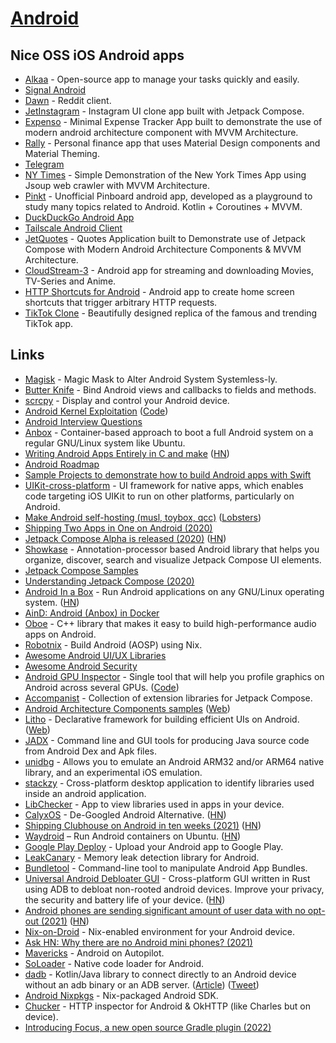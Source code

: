 # [Android](https://www.android.com/)

## Nice OSS iOS Android apps

- [Alkaa](https://github.com/igorescodro/alkaa) - Open-source app to manage your tasks quickly and easily.
- [Signal Android](https://github.com/signalapp/Signal-Android)
- [Dawn](https://github.com/Tunous/Dawn) - Reddit client.
- [JetInstagram](https://github.com/vipulasri/JetInstagram) - Instagram UI clone app built with Jetpack Compose.
- [Expenso](https://github.com/Spikeysanju/Expenso) - Minimal Expense Tracker App built to demonstrate the use of modern android architecture component with MVVM Architecture.
- [Rally](https://github.com/hashlin/rally) - Personal finance app that uses Material Design components and Material Theming.
- [Telegram](https://github.com/DrKLO/Telegram)
- [NY Times](https://github.com/TheCodeMonks/NYTimes-App) - Simple Demonstration of the New York Times App using Jsoup web crawler with MVVM Architecture.
- [Pinkt](https://github.com/fibelatti/pinboard-kotlin) - Unofficial Pinboard android app, developed as a playground to study many topics related to Android. Kotlin + Coroutines + MVVM.
- [DuckDuckGo Android App](https://github.com/duckduckgo/Android)
- [Tailscale Android Client](https://github.com/tailscale/tailscale-android)
- [JetQuotes](https://github.com/Spikeysanju/JetQuotes) - Quotes Application built to Demonstrate use of Jetpack Compose with Modern Android Architecture Components & MVVM Architecture.
- [CloudStream-3](https://github.com/LagradOst/CloudStream-3) - Android app for streaming and downloading Movies, TV-Series and Anime.
- [HTTP Shortcuts for Android](https://github.com/Waboodoo/HTTP-Shortcuts) - Android app to create home screen shortcuts that trigger arbitrary HTTP requests.
- [TikTok Clone](https://github.com/Andre-max/TikTok-Clone) - Beautifully designed replica of the famous and trending TikTok app.

## Links

- [Magisk](https://github.com/topjohnwu/Magisk) - Magic Mask to Alter Android System Systemless-ly.
- [Butter Knife](https://github.com/JakeWharton/butterknife) - Bind Android views and callbacks to fields and methods.
- [scrcpy](https://github.com/Genymobile/scrcpy) - Display and control your Android device.
- [Android Kernel Exploitation](https://cloudfuzz.github.io/android-kernel-exploitation/) ([Code](https://github.com/cloudfuzz/android-kernel-exploitation))
- [Android Interview Questions](https://github.com/MindorksOpenSource/android-interview-questions)
- [Anbox](https://github.com/anbox/anbox) - Container-based approach to boot a full Android system on a regular GNU/Linux system like Ubuntu.
- [Writing Android Apps Entirely in C and make](https://github.com/cnlohr/rawdrawandroid) ([HN](https://news.ycombinator.com/item?id=23125857))
- [Android Roadmap](https://roadmap.sh/android)
- [Sample Projects to demonstrate how to build Android apps with Swift](https://github.com/vgorloff/swift-everywhere-samples)
- [UIKit-cross-platform](https://github.com/flowkey/UIKit-cross-platform) - UI framework for native apps, which enables code targeting iOS UIKit to run on other platforms, particularly on Android.
- [Make Android self-hosting (musl, toybox, qcc)](http://landley.net/aboriginal/about.html#selfhost) ([Lobsters](https://lobste.rs/s/mzpz9t/make_android_self_hosting))
- [Shipping Two Apps in One on Android (2020)](https://eng.snap.com/shipping_two_apps_in_one_android)
- [Jetpack Compose Alpha is released (2020)](https://android-developers.googleblog.com/2020/08/announcing-jetpack-compose-alpha.html) ([HN](https://news.ycombinator.com/item?id=24284517))
- [Showkase](https://github.com/airbnb/Showkase) - Annotation-processor based Android library that helps you organize, discover, search and visualize Jetpack Compose UI elements.
- [Jetpack Compose Samples](https://github.com/android/compose-samples)
- [Understanding Jetpack Compose (2020)](https://medium.com/androiddevelopers/understanding-jetpack-compose-part-1-of-2-ca316fe39050)
- [Android In a Box](https://anbox.io/) - Run Android applications on any GNU/Linux operating system. ([HN](https://news.ycombinator.com/item?id=24684187))
- [AinD: Android (Anbox) in Docker](https://github.com/aind-containers/aind)
- [Oboe](https://github.com/google/oboe) - C++ library that makes it easy to build high-performance audio apps on Android.
- [Robotnix](https://github.com/danielfullmer/robotnix) - Build Android (AOSP) using Nix.
- [Awesome Android UI/UX Libraries](https://github.com/wasabeef/awesome-android-ui)
- [Awesome Android Security](https://github.com/saeidshirazi/awesome-android-security)
- [Android GPU Inspector](https://gpuinspector.dev/) - Single tool that will help you profile graphics on Android across several GPUs. ([Code](https://github.com/google/agi))
- [Accompanist](https://github.com/chrisbanes/accompanist) - Collection of extension libraries for Jetpack Compose.
- [Android Architecture Components samples](https://github.com/android/architecture-components-samples) ([Web](https://developer.android.com/topic/libraries/architecture))
- [Litho](https://github.com/facebook/litho) - Declarative framework for building efficient UIs on Android. ([Web](https://fblitho.com/))
- [JADX](https://github.com/skylot/jadx) - Command line and GUI tools for producing Java source code from Android Dex and Apk files.
- [unidbg](https://github.com/zhkl0228/unidbg) - Allows you to emulate an Android ARM32 and/or ARM64 native library, and an experimental iOS emulation.
- [stackzy](https://github.com/theapache64/stackzy) - Cross-platform desktop application to identify libraries used inside an android application.
- [LibChecker](https://github.com/zhaobozhen/LibChecker) - App to view libraries used in apps in your device.
- [CalyxOS](https://calyxos.org/) - De-Googled Android Alternative. ([HN](https://news.ycombinator.com/item?id=28090024))
- [Shipping Clubhouse on Android in ten weeks (2021)](https://blog.clubhouse.com/shipping-clubhouse-on-android-in-10-weeks/) ([HN](https://news.ycombinator.com/item?id=28473894))
- [Waydroid](https://github.com/waydroid/waydroid) – Run Android containers on Ubuntu. ([HN](https://news.ycombinator.com/item?id=28616985))
- [Google Play Deploy](https://github.com/bitrise-steplib/steps-google-play-deploy) - Upload your Android app to Google Play.
- [LeakCanary](https://github.com/square/leakcanary) - Memory leak detection library for Android.
- [Bundletool](https://github.com/google/bundletool) - Command-line tool to manipulate Android App Bundles.
- [Universal Android Debloater GUI](https://github.com/0x192/universal-android-debloater) - Cross-platform GUI written in Rust using ADB to debloat non-rooted android devices. Improve your privacy, the security and battery life of your device. ([HN](https://news.ycombinator.com/item?id=29047703))
- [Android phones are sending significant amount of user data with no opt-out (2021)](https://www.scss.tcd.ie/Doug.Leith/Android_privacy_report.pdf) ([HN](https://news.ycombinator.com/item?id=28830328))
- [Nix-on-Droid](https://github.com/t184256/nix-on-droid) - Nix-enabled environment for your Android device.
- [Ask HN: Why there are no Android mini phones? (2021)](https://news.ycombinator.com/item?id=29287158)
- [Mavericks](https://github.com/airbnb/mavericks) - Android on Autopilot.
- [SoLoader](https://github.com/facebook/SoLoader) - Native code loader for Android.
- [dadb](https://github.com/mobile-dev-inc/dadb) - Kotlin/Java library to connect directly to an Android device without an adb binary or an ADB server. ([Article](https://blog.mobile.dev/our-first-open-source-project-54cd8edc452f)) ([Tweet](https://twitter.com/GergelyOrosz/status/1465363032171847681))
- [Android Nixpkgs](https://github.com/tadfisher/android-nixpkgs) - Nix-packaged Android SDK.
- [Chucker](https://github.com/ChuckerTeam/chucker) - HTTP inspector for Android & OkHTTP (like Charles but on device).
- [Introducing Focus, a new open source Gradle plugin (2022)](https://dropbox.tech/mobile/introducing-focus-a-new-open-source-gradle-plugin)